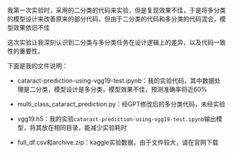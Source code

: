 我第一次实验时，采用的二分类的代码来实验，但是复现效果不佳，于是将多分类的模型设计来改善原来的部分代码，但由于二分类的代码和多分类的代码混合，模型效果依旧不佳



这次实验让我深刻认识到二分类与多分类任务在设计逻辑上的差异，以及代码一致性的重要性。



下面是我的文件说明：

- cataract-prediction-using-vgg19-test.ipynb：我的实验代码，其中数据处理是二分类，模型设计是多分类，模型效果不佳，预测准确率将近60%
- multi_class_cataract_prediction.py：经GPT修改后的多分类代码，未经实验
- vgg19.h5：我的实验`cataract-prediction-using-vgg19-test.ipynb`输出模型，将其放在相同目录，能减少实验耗时

- full_df.csv和archive.zip：kaggle实验数据，由于文件较大，请在官网下载

